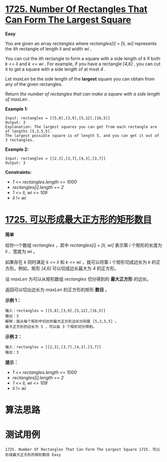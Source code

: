 # [1725. Number Of Rectangles That Can Form The Largest Square][enTitle]

**Easy**

You are given an array  *rectangles*  where  *rectangles[i] = [li, wi]*  represents the  *ith*  rectangle of length  *li*  and width  *wi* .

You can cut the  *ith*  rectangle to form a square with a side length of  *k*  if both  *k <= li*  and  *k <= wi* . For example, if you have a rectangle  *[4,6]* , you can cut it to get a square with a side length of at most  *4* .

Let  *maxLen*  be the side length of the **largest**  square you can obtain from any of the given rectangles.

Return  *the number of rectangles that can make a square with a side length of*  *maxLen* .



**Example 1:** 

```
Input: rectangles = [[5,8],[3,9],[5,12],[16,5]]
Output: 3
Explanation: The largest squares you can get from each rectangle are of lengths [5,3,5,5].
The largest possible square is of length 5, and you can get it out of 3 rectangles.

```

**Example 2:** 

```
Input: rectangles = [[2,3],[3,7],[4,3],[3,7]]
Output: 3

```



**Constraints:** 

-  *1 <= rectangles.length <= 1000*  
-  *rectangles[i].length == 2*  
-  *1 <= li, wi <= 109*  
-  *li != wi* 


# [1725. 可以形成最大正方形的矩形数目][cnTitle]

**简单**

给你一个数组  *rectangles*  ，其中  *rectangles[i] = [li, wi]*  表示第  *i*  个矩形的长度为  *li*  、宽度为  *wi*  。

如果存在  *k*  同时满足  *k <= li*  和  *k <= wi*  ，就可以将第  *i*  个矩形切成边长为  *k*  的正方形。例如，矩形  *[4,6]*  可以切成边长最大为  *4*  的正方形。

设  *maxLen*  为可以从矩形数组  *rectangles*  切分得到的 **最大正方形**  的边长。

返回可以切出边长为 *maxLen*  的正方形的矩形 **数目**  。



**示例 1：** 

```
输入：rectangles = [[5,8],[3,9],[5,12],[16,5]]
输出：3
解释：能从每个矩形中切出的最大正方形边长分别是 [5,3,5,5] 。
最大正方形的边长为 5 ，可以由 3 个矩形切分得到。

```

**示例 2：** 

```
输入：rectangles = [[2,3],[3,7],[4,3],[3,7]]
输出：3

```



**提示：** 

-  *1 <= rectangles.length <= 1000*  
-  *rectangles[i].length == 2*  
-  *1 <= li, wi <= 109*  
-  *li != wi* 




# 算法思路

# 测试用例
```
1725. Number Of Rectangles That Can Form The Largest Square 1725. 可以形成最大正方形的矩形数目 Easy
```

[enTitle]: https://leetcode.com/problems/number-of-rectangles-that-can-form-the-largest-square/
[cnTitle]: https://leetcode-cn.com/problems/number-of-rectangles-that-can-form-the-largest-square/
